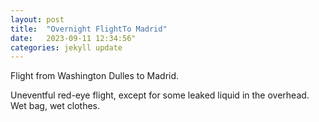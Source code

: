 ```yaml
---
layout: post
title:  "Overnight FlightTo Madrid"
date:   2023-09-11 12:34:56"
categories: jekyll update
---
```

Flight from Washington Dulles to Madrid.

Uneventful red-eye flight, except for some leaked
liquid in the overhead.  Wet bag, wet clothes.